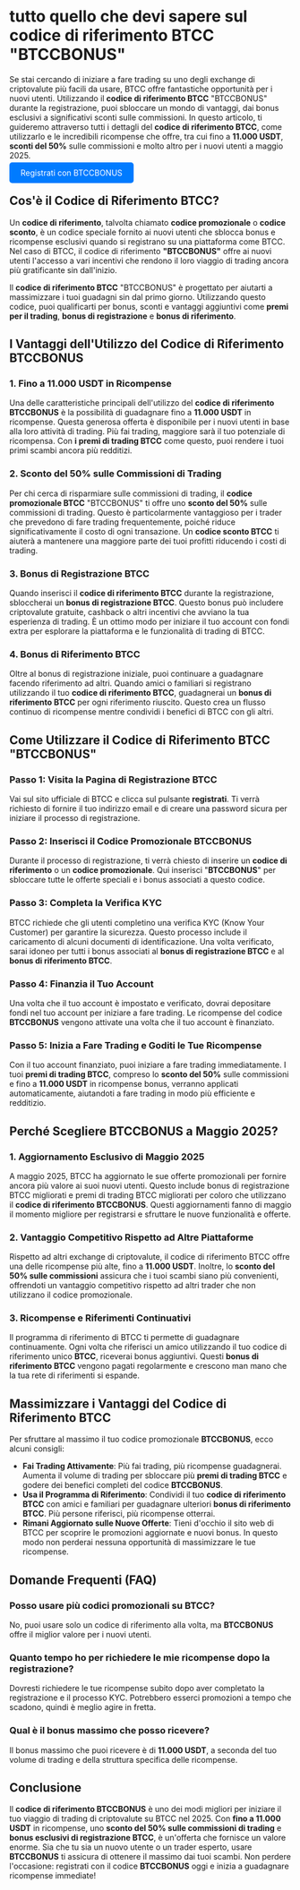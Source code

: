 <h1> tutto quello che devi sapere sul codice di riferimento BTCC "BTCCBONUS" </h1>
            <p>Se stai cercando di iniziare a fare trading su uno degli exchange di criptovalute più facili da usare, BTCC offre fantastiche opportunità per i nuovi utenti. Utilizzando il <strong>codice di riferimento BTCC</strong> "BTCCBONUS" durante la registrazione, puoi sbloccare un mondo di vantaggi, dai bonus esclusivi a significativi sconti sulle commissioni. In questo articolo, ti guideremo attraverso tutti i dettagli del <strong>codice di riferimento BTCC</strong>, come utilizzarlo e le incredibili ricompense che offre, tra cui fino a <strong>11.000 USDT</strong>, <strong>sconti del 50%</strong> sulle commissioni e molto altro per i nuovi utenti a maggio 2025.</p>
      </header>
<p><a href="https://partner.btcc.com/us/c/BTCCBONUS/9303" target="_blank" style="color: white; background-color: #007bff; padding: 10px 20px; text-decoration: none; border-radius: 5px;">Registrati con BTCCBONUS</a></p>
  <section>
            <h2>Cos'è il Codice di Riferimento BTCC?</h2>
            <p>Un <strong>codice di riferimento</strong>, talvolta chiamato <strong>codice promozionale</strong> o <strong>codice sconto</strong>, è un codice speciale fornito ai nuovi utenti che sblocca bonus e ricompense esclusivi quando si registrano su una piattaforma come BTCC. Nel caso di BTCC, il codice di riferimento <strong>"BTCCBONUS"</strong> offre ai nuovi utenti l'accesso a vari incentivi che rendono il loro viaggio di trading ancora più gratificante sin dall'inizio.</p>
            <p>Il <strong>codice di riferimento BTCC</strong> "BTCCBONUS" è progettato per aiutarti a massimizzare i tuoi guadagni sin dal primo giorno. Utilizzando questo codice, puoi qualificarti per bonus, sconti e vantaggi aggiuntivi come <strong>premi per il trading</strong>, <strong>bonus di registrazione</strong> e <strong>bonus di riferimento</strong>.</p>
        </section>

  <section>
            <h2>I Vantaggi dell'Utilizzo del Codice di Riferimento BTCCBONUS</h2>
            
  <h3>1. Fino a 11.000 USDT in Ricompense</h3>
            <p>Una delle caratteristiche principali dell'utilizzo del <strong>codice di riferimento BTCCBONUS</strong> è la possibilità di guadagnare fino a <strong>11.000 USDT</strong> in ricompense. Questa generosa offerta è disponibile per i nuovi utenti in base alla loro attività di trading. Più fai trading, maggiore sarà il tuo potenziale di ricompensa. Con <strong>i premi di trading BTCC</strong> come questo, puoi rendere i tuoi primi scambi ancora più redditizi.</p>

  <h3>2. Sconto del 50% sulle Commissioni di Trading</h3>
            <p>Per chi cerca di risparmiare sulle commissioni di trading, il <strong>codice promozionale BTCC</strong> "BTCCBONUS" ti offre uno <strong>sconto del 50%</strong> sulle commissioni di trading. Questo è particolarmente vantaggioso per i trader che prevedono di fare trading frequentemente, poiché riduce significativamente il costo di ogni transazione. Un <strong>codice sconto BTCC</strong> ti aiuterà a mantenere una maggiore parte dei tuoi profitti riducendo i costi di trading.</p>

  <h3>3. Bonus di Registrazione BTCC</h3>
            <p>Quando inserisci il <strong>codice di riferimento BTCC</strong> durante la registrazione, sbloccherai un <strong>bonus di registrazione BTCC</strong>. Questo bonus può includere criptovalute gratuite, cashback o altri incentivi che avviano la tua esperienza di trading. È un ottimo modo per iniziare il tuo account con fondi extra per esplorare la piattaforma e le funzionalità di trading di BTCC.</p>

  <h3>4. Bonus di Riferimento BTCC</h3>
            <p>Oltre al bonus di registrazione iniziale, puoi continuare a guadagnare facendo riferimento ad altri. Quando amici o familiari si registrano utilizzando il tuo <strong>codice di riferimento BTCC</strong>, guadagnerai un <strong>bonus di riferimento BTCC</strong> per ogni riferimento riuscito. Questo crea un flusso continuo di ricompense mentre condividi i benefici di BTCC con gli altri.</p>
        </section>

  <section>
            <h2>Come Utilizzare il Codice di Riferimento BTCC "BTCCBONUS"</h2>

  <h3>Passo 1: Visita la Pagina di Registrazione BTCC</h3>
            <p>Vai sul sito ufficiale di BTCC e clicca sul pulsante <strong>registrati</strong>. Ti verrà richiesto di fornire il tuo indirizzo email e di creare una password sicura per iniziare il processo di registrazione.</p>

  <h3>Passo 2: Inserisci il Codice Promozionale BTCCBONUS</h3>
            <p>Durante il processo di registrazione, ti verrà chiesto di inserire un <strong>codice di riferimento</strong> o un <strong>codice promozionale</strong>. Qui inserisci "<strong>BTCCBONUS</strong>" per sbloccare tutte le offerte speciali e i bonus associati a questo codice.</p>

  <h3>Passo 3: Completa la Verifica KYC</h3>
            <p>BTCC richiede che gli utenti completino una verifica KYC (Know Your Customer) per garantire la sicurezza. Questo processo include il caricamento di alcuni documenti di identificazione. Una volta verificato, sarai idoneo per tutti i bonus associati al <strong>bonus di registrazione BTCC</strong> e al <strong>bonus di riferimento BTCC</strong>.</p>

  <h3>Passo 4: Finanzia il Tuo Account</h3>
          <p>Una volta che il tuo account è impostato e verificato, dovrai depositare fondi nel tuo account per iniziare a fare trading. Le ricompense del codice <strong>BTCCBONUS</strong> vengono attivate una volta che il tuo account è finanziato.</p>

  <h3>Passo 5: Inizia a Fare Trading e Goditi le Tue Ricompense</h3>
          <p>Con il tuo account finanziato, puoi iniziare a fare trading immediatamente. I tuoi <strong>premi di trading BTCC</strong>, compreso lo <strong>sconto del 50%</strong> sulle commissioni e fino a <strong>11.000 USDT</strong> in ricompense bonus, verranno applicati automaticamente, aiutandoti a fare trading in modo più efficiente e redditizio.</p>
        </section>

  <section>
            <h2>Perché Scegliere BTCCBONUS a Maggio 2025?</h2>

  <h3>1. Aggiornamento Esclusivo di Maggio 2025</h3>
            <p>A maggio 2025, BTCC ha aggiornato le sue offerte promozionali per fornire ancora più valore ai suoi nuovi utenti. Questo include bonus di registrazione BTCC migliorati e premi di trading BTCC migliorati per coloro che utilizzano il <strong>codice di riferimento BTCCBONUS</strong>. Questi aggiornamenti fanno di maggio il momento migliore per registrarsi e sfruttare le nuove funzionalità e offerte.</p>

  <h3>2. Vantaggio Competitivo Rispetto ad Altre Piattaforme</h3>
            <p>Rispetto ad altri exchange di criptovalute, il codice di riferimento BTCC offre una delle ricompense più alte, fino a <strong>11.000 USDT</strong>. Inoltre, lo <strong>sconto del 50% sulle commissioni</strong> assicura che i tuoi scambi siano più convenienti, offrendoti un vantaggio competitivo rispetto ad altri trader che non utilizzano il codice promozionale.</p>

  <h3>3. Ricompense e Riferimenti Continuativi</h3>
            <p>Il programma di riferimento di BTCC ti permette di guadagnare continuamente. Ogni volta che riferisci un amico utilizzando il tuo codice di riferimento unico <strong>BTCC</strong>, riceverai bonus aggiuntivi. Questi <strong>bonus di riferimento BTCC</strong> vengono pagati regolarmente e crescono man mano che la tua rete di riferimenti si espande.</p>
        </section>

  <section>
            <h2>Massimizzare i Vantaggi del Codice di Riferimento BTCC</h2>
            <p>Per sfruttare al massimo il tuo codice promozionale <strong>BTCCBONUS</strong>, ecco alcuni consigli:</p>
            <ul>
                <li><strong>Fai Trading Attivamente</strong>: Più fai trading, più ricompense guadagnerai. Aumenta il volume di trading per sbloccare più <strong>premi di trading BTCC</strong> e godere dei benefici completi del codice <strong>BTCCBONUS</strong>.</li>
                <li><strong>Usa il Programma di Riferimento</strong>: Condividi il tuo <strong>codice di riferimento BTCC</strong> con amici e familiari per guadagnare ulteriori <strong>bonus di riferimento BTCC</strong>. Più persone riferisci, più ricompense otterrai.</li>
                <li><strong>Rimani Aggiornato sulle Nuove Offerte</strong>: Tieni d'occhio il sito web di BTCC per scoprire le promozioni aggiornate e nuovi bonus. In questo modo non perderai nessuna opportunità di massimizzare le tue ricompense.</li>
            </ul>
        </section>

<section>
            <h2>Domande Frequenti (FAQ)</h2>
            <h3>Posso usare più codici promozionali su BTCC?</h3>
            <p>No, puoi usare solo un codice di riferimento alla volta, ma <strong>BTCCBONUS</strong> offre il miglior valore per i nuovi utenti.</p>

  <h3>Quanto tempo ho per richiedere le mie ricompense dopo la registrazione?</h3>
            <p>Dovresti richiedere le tue ricompense subito dopo aver completato la registrazione e il processo KYC. Potrebbero esserci promozioni a tempo che scadono, quindi è meglio agire in fretta.</p>

  <h3>Qual è il bonus massimo che posso ricevere?</h3>
            <p>Il bonus massimo che puoi ricevere è di <strong>11.000 USDT</strong>, a seconda del tuo volume di trading e della struttura specifica delle ricompense.</p>
        </section>

  <footer>
            <h2>Conclusione</h2>
            <p>Il <strong>codice di riferimento BTCCBONUS</strong> è uno dei modi migliori per iniziare il tuo viaggio di trading di criptovalute su BTCC nel 2025. Con <strong>fino a 11.000 USDT</strong> in ricompense, uno <strong>sconto del 50% sulle commissioni di trading</strong> e <strong>bonus esclusivi di registrazione BTCC</strong>, è un'offerta che fornisce un valore enorme. Sia che tu sia un nuovo utente o un trader esperto, usare <strong>BTCCBONUS</strong> ti assicura di ottenere il massimo dai tuoi scambi. Non perdere l'occasione: registrati con il codice <strong>BTCCBONUS</strong> oggi e inizia a guadagnare ricompense immediate!</p>
        </footer>
    </article>
</body>
</html>
